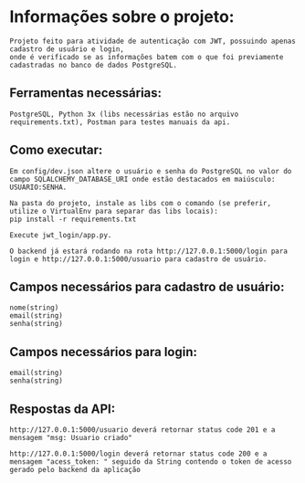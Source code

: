 # Informações sobre o projeto:
    Projeto feito para atividade de autenticação com JWT, possuindo apenas cadastro de usuário e login,
    onde é verificado se as informações batem com o que foi previamente cadastradas no banco de dados PostgreSQL.

## Ferramentas necessárias: 
    PostgreSQL, Python 3x (libs necessárias estão no arquivo requirements.txt), Postman para testes manuais da api.

## Como executar:
    Em config/dev.json altere o usuário e senha do PostgreSQL no valor do campo SQLALCHEMY_DATABASE_URI onde estão destacados em maiúsculo: 
    USUARIO:SENHA.
    
    Na pasta do projeto, instale as libs com o comando (se preferir, utilize o VirtualEnv para separar das libs locais): 
    pip install -r requirements.txt

    Execute jwt_login/app.py.

    O backend já estará rodando na rota http://127.0.0.1:5000/login para login e http://127.0.0.1:5000/usuario para cadastro de usuário.

## Campos necessários para cadastro de usuário:
    nome(string)
    email(string)
    senha(string)

## Campos necessários para login:
    email(string)
    senha(string)

## Respostas da API:
    http://127.0.0.1:5000/usuario deverá retornar status code 201 e a mensagem "msg: Usuario criado"

    http://127.0.0.1:5000/login deverá retornar status code 200 e a mensagem "acess_token: " seguido da String contendo o token de acesso gerado pelo backend da aplicação
